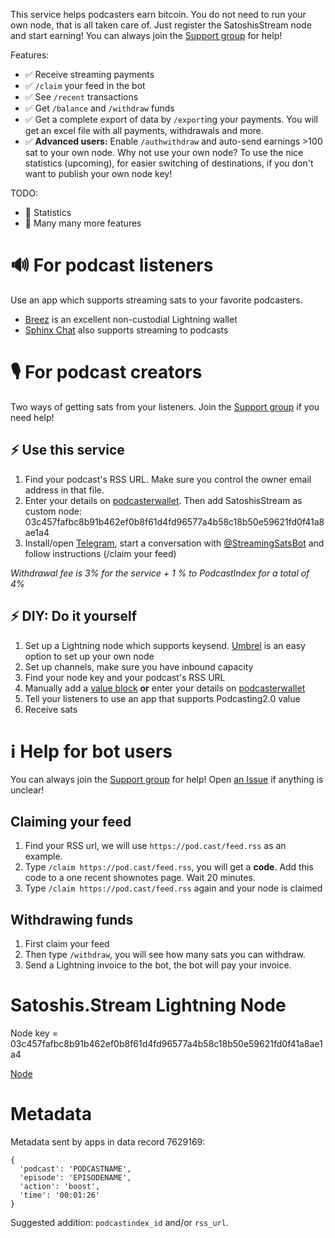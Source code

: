 This service helps podcasters earn bitcoin. You do not need to run your own node, that is all taken care of. Just register the SatoshisStream node and start earning! You can always join the [Support group](https://t.me/joinchat/fXmTB7f1e-EyMmRk) for help!

Features:
* ✅ Receive streaming payments
* ✅ `/claim` your feed in the bot
* ✅ See `/recent` transactions
* ✅ Get `/balance` and `/withdraw` funds
* ✅ Get a complete export of data by `/export`ing your payments. You will get an excel file with all payments, withdrawals and more.  
* ✅ **Advanced users:** Enable `/authwithdraw` and auto-send earnings >100 sat to your own node. Why not use your own node? To use the nice statistics (upcoming), for easier switching of destinations, if you don't want to publish your own node key!

TODO:
* 📝 Statistics
* 📝 Many many more features


# 🔊 For podcast listeners
Use an app which supports streaming sats to your favorite podcasters. 
* [Breez](https://breez.technology/) is an excellent non-custodial Lightning wallet
* [Sphinx Chat](https://sphinx.chat/) also supports streaming to podcasts

# 🎙 For podcast creators
Two ways of getting sats from your listeners. Join the [Support group](https://t.me/joinchat/fXmTB7f1e-EyMmRk) if you need   help!

## ⚡️ Use this service
1. Find your podcast's RSS URL. Make sure you control the owner email address in that file.
2. Enter your details on [podcasterwallet](https://podcasterwallet.com/). Then add SatoshisStream as custom node:  03c457fafbc8b91b462ef0b8f61d4fd96577a4b58c18b50e59621fd0f41a8ae1a4
3. Install/open [Telegram](https://t.me/satoshisstreambot), start a conversation with [@StreamingSatsBot](https://t.me/satoshisstreambot) and follow instructions (/claim your feed)

_Withdrawal fee is 3% for the service + 1 % to PodcastIndex for a total of 4%_

## ⚡️ DIY: Do it yourself
1. Set up a Lightning node which supports keysend. [Umbrel](https://getumbrel.com/) is an easy option to set up your own node
2. Set up channels, make sure you have inbound capacity
3. Find your node key and your podcast's RSS URL
4. Manually add a [value block](https://github.com/Podcastindex-org/podcast-namespace/blob/main/value/value.md) **or** enter your details on [podcasterwallet](https://podcasterwallet.com/)
5. Tell your listeners to use an app that supports Podcasting2.0 value
6. Receive sats

# ℹ️ Help for bot users
You can always join the [Support group](https://t.me/joinchat/fXmTB7f1e-EyMmRk) for help! Open [an Issue](https://github.com/satoshisstream/satoshis.stream/issues) if anything is unclear!

## Claiming your feed
1. Find your RSS url, we will use `https://pod.cast/feed.rss` as an example.
2. Type `/claim https://pod.cast/feed.rss`, you will get a **code**. Add this code to a one recent shownotes page. Wait 20 minutes.
3. Type `/claim https://pod.cast/feed.rss` again and your node is claimed

## Withdrawing funds
1. First claim your feed
2. Then type `/withdraw`, you will see how many sats you can withdraw.
3. Send a Lightning invoice to the bot, the bot will pay your invoice.

# Satoshis.Stream Lightning Node
Node key = 03c457fafbc8b91b462ef0b8f61d4fd96577a4b58c18b50e59621fd0f41a8ae1a4

[Node](https://1ml.com/node/03c457fafbc8b91b462ef0b8f61d4fd96577a4b58c18b50e59621fd0f41a8ae1a4)

# Metadata
Metadata sent by apps in data record 7629169:

    {
      'podcast': 'PODCASTNAME', 
      'episode': 'EPISODENAME', 
      'action': 'boost', 
      'time': '00:01:26'
    }

Suggested addition: `podcastindex_id` and/or `rss_url`.
